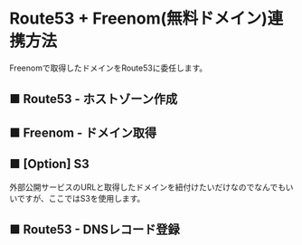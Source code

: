 # Route53 + Freenom(無料ドメイン)連携方法
Freenomで取得したドメインをRoute53に委任します。
## ■ Route53 - ホストゾーン作成
## ■ Freenom - ドメイン取得
## ■ [Option] S3
外部公開サービスのURLと取得したドメインを紐付けたいだけなのでなんでもいいですが、ここではS3を使用します。
## ■ Route53 - DNSレコード登録
